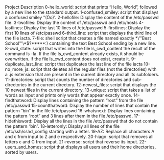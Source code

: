 Project Description
0-hello_world: script that prints “Hello, World”, followed by a new line to the standard output.
1-confused_smiley: script that displays a confused smiley "(Ôo)'.
2-hellofile: Display the content of the /etc/passwd file.
3-twofiles: Display the content of /etc/passwd and /etc/hosts
4-lastlines: Display the last 10 lines of /etc/passwd
5-firstlines: Display the first 10 lines of /etc/passwd
6-third_line: script that displays the third line of the file iacta.
7-file: shell script that creates a file named exactly \*\\'"Best School"\'\\*$\?\*\*\*\*\*:) containing the text Best School ending by a new line.
8-cwd_state: script that writes into the file ls_cwd_content the result of the command ls -la. If the file ls_cwd_content already exists, it should be overwritten. If the file ls_cwd_content does not exist, create it.
9-duplicate_last_line: script that duplicates the last line of the file iacta
10-no_more_js: script that deletes all the regular files (not the directories) with a .js extension that are present in the current directory and all its subfolders.
11-directories: script that counts the number of directories and sub-directories in the current directory.
12-newest_files: script that displays the 10 newest files in the current directory.
13-unique: script that takes a list of words as input and prints only words that appear exactly once.
14-findthatword: Display lines containing the pattern “root” from the file /etc/passwd
15-countthatword: Display the number of lines that contain the pattern “bin” in the file /etc/passwd
16-whatsnext: Display lines containing the pattern “root” and 3 lines after them in the file /etc/passwd.
17-hidethisword: Display all the lines in the file /etc/passwd that do not contain the pattern “bin”.
18-letteronly: Display all lines of the file /etc/ssh/sshd_config starting with a letter.
19-AZ: Replace all characters A and c from input to Z and e respectively.
20-hiago: script that removes all letters c and C from input.
21-reverse: script that reverse its input.
22-users_and_homes: script that displays all users and their home directories, sorted by users.
